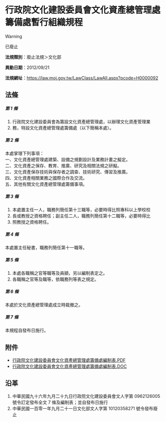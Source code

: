 # 行政院文化建設委員會文化資產總管理處籌備處暫行組織規程


> [!WARNING]
> 已廢止


**法規類別**：廢止法規＞文化部

**異動日期**：2012/09/21  

**法規網址**：https://law.moj.gov.tw/LawClass/LawAll.aspx?pcode=H0000092



## 法條
##### 第 1 條
1. 行政院文化建設委員會為籌設文化資產總管理處，以辦理文化資產管理業
1. 務，特設文化資產總管理處籌備處（以下簡稱本處）。

##### 第 2 條
本處掌理下列事項：  
一、文化資產總管理處建築、設備之規劃設計及業務計畫之擬定。  
二、文化資產之保存、教育、推廣、研究及相關法規之研擬。  
三、文化資產保存技術與保存者之調查、技術研究、傳習及推廣。  
四、文化資產相關業務之國際合作及交流。  
五、其他有關文化資產總管理處籌備事項。

##### 第 3 條
1. 本處置主任一人，職務列簡任第十三職等，必要時得比照專科以上學校校
1. 長或教授之資格聘任；副主任二人，職務列簡任第十二職等，必要時得比
1. 照教授之資格聘任。

##### 第 4 條
本處置主任秘書，職務列簡任第十一職等。

##### 第 5 條
1. 本處各職稱之官等職等及員額，另以編制表定之。
1. 各職稱之官等及職等，依職務列等表之規定。

##### 第 6 條
本處於文化資產總管理處成立時裁撤之。

##### 第 7 條
本規程自發布日施行。
## 附件
* [行政院文化建設委員會文化資產總管理處籌備處編制表.PDF](https://law.moj.gov.tw/LawClass/LawGetFile.ashx?FileId=0000232744)
* [行政院文化建設委員會文化資產總管理處籌備處編制表.DOC](https://law.moj.gov.tw/LawClass/LawGetFile.ashx?FileId=0000047433)
## 沿革
1. 中華民國九十六年九月二十九日行政院文化建設委員會文人字第 0962126005 號令訂定發布全文 7  條及編制表；並自發布日施行
1. 中華民國一百零一年九月二十一日文化部文人字第 10120358271  號令發布廢止
